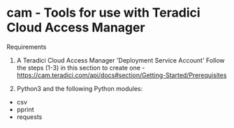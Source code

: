 # cam - Tools for use with Teradici Cloud Access Manager

Requirements
1. A Teradici Cloud Access Manager 'Deployment Service Account'
Follow the steps (1-3) in this section to create one - https://cam.teradici.com/api/docs#section/Getting-Started/Prerequisites

2. Python3 and the following Python modules:
  - csv
  - pprint
  - requests
